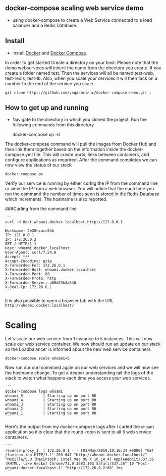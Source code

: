 ## docker-compose scaling web service demo
* using docker-compose to create a Web Service connected to a load balancer and a Redis Database.

## Install
* install [Docker](https://docs.docker.com/installation/) and [Docker Compose](https://docs.docker.com/compose/install/). 

In order to get started Create a directory on your host. Please note that the demo webservices will inherit the name from the directory you create. If you create a folder named test. Then the services will all be named test-web, test-redis, test-lb. Also, when you scale your services it will then tack on a number to the end of the service you scale. 

    
    git clone https://github.com/vegasbrianc/docker-compose-demo.git .
    

## How to get up and running
* Navigate to the directory in which you cloned the project. Run the following commands from this directory 
    

    docker-compose up -d

The  docker-compose command will pull the images from Docker Hub and then link them together based on the information inside the docker-compose.yml file. This will create ports, links between containers, and configure applications as requrired. After the command completes we can now view the status of our stack

    docker-compose ps

Verify our service is running by either curlng the IP from the command line or view the IP from a web browser. You will notice that the each time you run the command the number of times seen is stored in the Redis Database which increments. The hostname is also reported.

###Curling from the command line
    
    ```
    curl -H Host:whoami.docker.localhost http://127.0.0.1
    
    Hostname: 2e28ecacc04b
    IP: 127.0.0.1
    IP: 172.26.0.2
    GET / HTTP/1.1
    Host: whoami.docker.localhost
    User-Agent: curl/7.54.0
    Accept: */*
    Accept-Encoding: gzip
    X-Forwarded-For: 172.26.0.1
    X-Forwarded-Host: whoami.docker.localhost
    X-Forwarded-Port: 80
    X-Forwarded-Proto: http
    X-Forwarded-Server: a00d29b3a536
    X-Real-Ip: 172.26.0.1
    ``` 
    
It is also possible to open a browser tab with the URL `http://whoami.docker.localhost/`

# Scaling
 Let's scale our web service from 1 instance to 5 instances. This will now scale our web service container. We now should run an update on our stack so the Loadbalancer is informed about the new web service containers.

    docker-compose scale whoami=5
    
Now run our curl command again on our web services and we will now see the hostname change. To get a deeper understanding tail the logs of the stack to watch what happens each time you access your web services.

    ```
    docker-compose logs whoami
    whoami_5         | Starting up on port 80
    whoami_4         | Starting up on port 80
    whoami_3         | Starting up on port 80
    whoami_2         | Starting up on port 80
    whoami_1         | Starting up on port 80
    ```

Here's the output from my docker-compose logs after I curled the `whoami` application  so it is clear that the round-robin is sent to all 5 web service containers.

    ```
    reverse-proxy_1  | 172.26.0.1 - - [01/May/2019:19:16:34 +0000] "GET /favicon.ico HTTP/1.1" 200 647 "http://whoami.docker.localhost/" "Mozilla/5.0 (Macintosh; Intel Mac OS X 10_14_4) AppleWebKit/537.36 (KHTML, like Gecko) Chrome/73.0.3683.103 Safari/537.36" 10 "Host-whoami-docker-localhost-1" "http://172.26.0.2:80" 1ms
    ```
    
